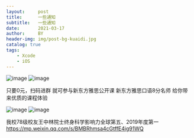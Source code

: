 ```yaml
---
layout:     post
title:      一些通知
subtitle:   一些通知
date:       2021-03-17
author:     BY
header-img: img/post-bg-kuaidi.jpg
catalog: true
tags:
    - Xcode
    - iOS
---
```


![image](https://user-images.githubusercontent.com/24884878/111472698-2f4db300-8765-11eb-83ff-5f3ad620bb0e.png)
![image](https://user-images.githubusercontent.com/24884878/111472743-3eccfc00-8765-11eb-8ac6-d80e93340ba9.png)

只要0元，扫码进群
就可参与新东方雅思公开课
新东方雅思口语8分名师
给你带来优质的课程体验

![image](https://user-images.githubusercontent.com/24884878/111473400-f6620e00-8765-11eb-86d7-7248ebf36a60.png)
![image](https://user-images.githubusercontent.com/24884878/111473492-0f6abf00-8766-11eb-87c2-8bbee4e26888.png)


我校78级校友王中林院士终身科学影响力全球第五、2019年度第一
https://mp.weixin.qq.com/s/BMBRhmsa4cGtffE4ig91WQ








